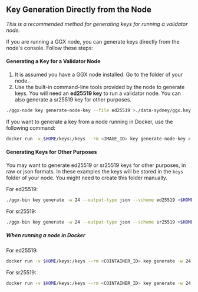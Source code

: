 ## Key Generation Directly from the Node
*This is a recommended method for generating keys for running a validator node.*

If you are running a GGX node, you can generate keys directly from the node's console. Follow these steps:

#### Generating a Key for a Validator Node

1. It is assumed you have a GGX node installed. Go to the folder of your node.
2. Use the built-in command-line tools provided by the node to generate keys. You will need an **ed25519 key** to run a validator node. You can also generate a sr25519 key for other purposes.

```bash
./ggx-node key generate-node-key --file ed25519 >./data-sydney/ggx.key
```
If you want to generate a key from a node running in Docker, use the following command:
```bash
docker run -v $HOME/keys:/keys --rm <IMAGE_ID> key generate-node-key > ./data-sydney/node.key
```

#### Generating Keys for Other Purposes

You may want to generate ed25519 or sr25519 keys for other purposes, in raw or json formats.
In these examples the keys will be stored in the `keys` folder of your node. You might need to create this folder manually.

For ed25519:
```bash
./ggx-bin key generate -w 24 --output-type json --scheme ed25519 >$HOME/keys/ed25519key.json
```
For sr25519:
```bash
./ggx-bin key generate -w 24 --output-type json --scheme sr25519 >$HOME/keys/sr25519key.json
```

##### When running a node in Docker

For ed25519:
```bash
docker run -v $HOME/keys:/keys --rm <COINTAINER_ID> key generate -w 24 --output-type json --scheme ed25519 >~/keys/ed25519key.json
```
For sr25519:
```bash
docker run -v $HOME/keys:/keys --rm <COINTAINER_ID> key generate -w 24 --output-type json --scheme sr25519 >~/keys/sr25519key.json
```
